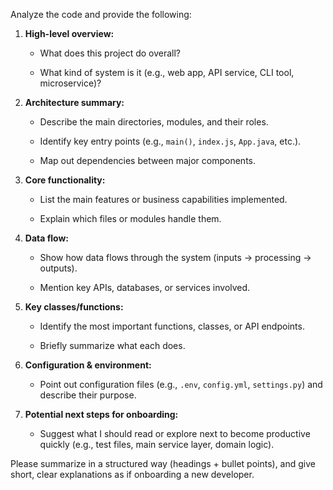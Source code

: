 Analyze the code and provide the following:

1. **High-level overview:**

   * What does this project do overall?

   * What kind of system is it (e.g., web app, API service, CLI tool, microservice)?

2. **Architecture summary:**

   * Describe the main directories, modules, and their roles.

   * Identify key entry points (e.g., `main()`, `index.js`, `App.java`, etc.).

   * Map out dependencies between major components.

3. **Core functionality:**

   * List the main features or business capabilities implemented.

   * Explain which files or modules handle them.

4. **Data flow:**

   * Show how data flows through the system (inputs → processing → outputs).

   * Mention key APIs, databases, or services involved.

5. **Key classes/functions:**

   * Identify the most important functions, classes, or API endpoints.

   * Briefly summarize what each does.

6. **Configuration & environment:**

   * Point out configuration files (e.g., `.env`, `config.yml`, `settings.py`) and describe their purpose.

7. **Potential next steps for onboarding:**

   * Suggest what I should read or explore next to become productive quickly (e.g., test files, main service layer, domain logic).

Please summarize in a structured way (headings \+ bullet points), and give short, clear explanations as if onboarding a new developer.

